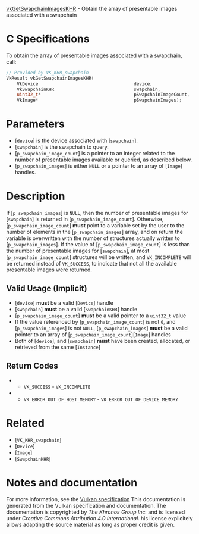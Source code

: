 [vkGetSwapchainImagesKHR](https://www.khronos.org/registry/vulkan/specs/1.3-extensions/man/html/vkGetSwapchainImagesKHR.html) - Obtain the array of presentable images associated with a swapchain

# C Specifications
To obtain the array of presentable images associated with a swapchain, call:
```c
// Provided by VK_KHR_swapchain
VkResult vkGetSwapchainImagesKHR(
    VkDevice                                    device,
    VkSwapchainKHR                              swapchain,
    uint32_t*                                   pSwapchainImageCount,
    VkImage*                                    pSwapchainImages);
```

# Parameters
- [`device`] is the device associated with [`swapchain`].
- [`swapchain`] is the swapchain to query.
- [`p_swapchain_image_count`] is a pointer to an integer related to the number of presentable images available or queried, as described below.
- [`p_swapchain_images`] is either `NULL` or a pointer to an array of [`Image`] handles.

# Description
If [`p_swapchain_images`] is `NULL`, then the number of presentable images
for [`swapchain`] is returned in [`p_swapchain_image_count`].
Otherwise, [`p_swapchain_image_count`] **must**  point to a variable set by the
user to the number of elements in the [`p_swapchain_images`] array, and on
return the variable is overwritten with the number of structures actually
written to [`p_swapchain_images`].
If the value of [`p_swapchain_image_count`] is less than the number of
presentable images for [`swapchain`], at most [`p_swapchain_image_count`]
structures will be written, and `VK_INCOMPLETE` will be returned instead
of `VK_SUCCESS`, to indicate that not all the available presentable
images were returned.
## Valid Usage (Implicit)
-  [`device`] **must**  be a valid [`Device`] handle
-  [`swapchain`] **must**  be a valid [`SwapchainKHR`] handle
-  [`p_swapchain_image_count`] **must**  be a valid pointer to a `uint32_t` value
-    If the value referenced by [`p_swapchain_image_count`] is not `0`, and [`p_swapchain_images`] is not `NULL`, [`p_swapchain_images`] **must**  be a valid pointer to an array of [`p_swapchain_image_count`][`Image`] handles
-    Both of [`device`], and [`swapchain`] **must**  have been created, allocated, or retrieved from the same [`Instance`]

## Return Codes
*   - `VK_SUCCESS`  - `VK_INCOMPLETE` 
*   - `VK_ERROR_OUT_OF_HOST_MEMORY`  - `VK_ERROR_OUT_OF_DEVICE_MEMORY`

# Related
- [`VK_KHR_swapchain`]
- [`Device`]
- [`Image`]
- [`SwapchainKHR`]

# Notes and documentation
For more information, see the [Vulkan specification](https://www.khronos.org/registry/vulkan/specs/1.3-extensions/html/vkspec.html)
This documentation is generated from the Vulkan specification and documentation.
The documentation is copyrighted by *The Khronos Group Inc.* and is licensed under *Creative Commons Attribution 4.0 International*.
his license explicitely allows adapting the source material as long as proper credit is given.
        